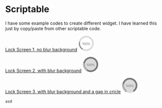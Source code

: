 # Scriptable

I have some example codes to create different widget.
I have learned this just by copy/paste from other scriptable code.

[Lock Screen 1, no blur background](https://github.com/flopp999/Scriptable/blob/main/js/LockScreen1.js)
<img width=50 height=50 src=/images/LockScreen1.jpg>

[Lock Screen 2, with blur background](https://github.com/flopp999/Scriptable/blob/main/js/LockScreen2.js)
<img width=50 height=50 src=/images/LockScreen2.jpg>

[Lock Screen 3, with blur background and a gap in cricle](https://github.com/flopp999/Scriptable/blob/main/js/LockScreen3.js)
<img width=50 height=50 src=/images/LockScreen3.jpg>

```python fct_label"python"
asd
```
